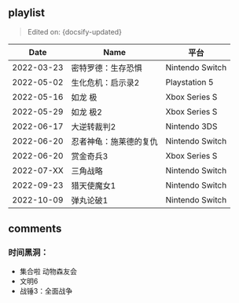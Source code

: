 ## playlist

> Edited on: {docsify-updated}

Date | Name | 平台
--- | --- | ---
2022-03-23 | 密特罗德：生存恐惧 | Nintendo Switch
2022-05-02 | 生化危机：启示录2 | Playstation 5
2022-05-16 | 如龙 极 | Xbox Series S
2022-05-29 | 如龙 极2 | Xbox Series S
2022-06-17 | 大逆转裁判2 | Nintendo 3DS
2022-06-20 | 忍者神龟：施莱德的复仇 | Nintendo Switch
2022-06-20 | 赏金奇兵3 | Xbox Series S
2022-07-XX | 三角战略  | Nintendo Switch
2022-09-23 | 猎天使魔女1 | Nintendo Switch
2022-10-09 | 弹丸论破1 | Nintendo Switch
## comments

### 时间黑洞：
- 集合啦 动物森友会
- 文明6
- 战锤3：全面战争
